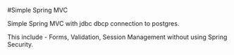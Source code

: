 #Simple Spring MVC

Simple Spring MVC with jdbc dbcp connection to postgres.

This include - Forms, Validation, Session Management without using Spring Security.
